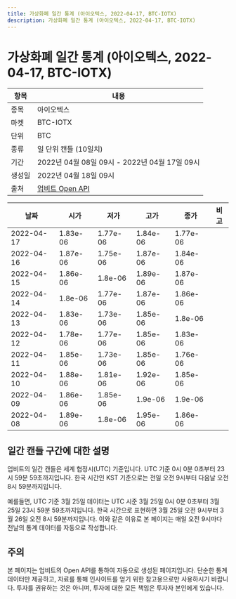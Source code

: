 ```yaml
---
title: 가상화폐 일간 통계 (아이오텍스, 2022-04-17, BTC-IOTX)
description: 가상화폐 일간 통계 (아이오텍스, 2022-04-17, BTC-IOTX)
---
```



가상화폐 일간 통계 (아이오텍스, 2022-04-17, BTC-IOTX)
===

|항목|내용|
|--|--|
|종목|아이오텍스|
|마켓|BTC-IOTX|
|단위|BTC|
|종류|일 단위 캔들 (10일치)|
|기간|2022년 04월 08일 09시 - 2022년 04월 17일 09시|
|생성일|2022년 04월 18일 09시|
|출처|[업비트 Open API](https://docs.upbit.com)|


|날짜|시가|저가|고가|종가|비고|
|--|--|--|--|--|--|
|2022-04-17|1.83e-06|1.77e-06|1.84e-06|1.77e-06|    |
|2022-04-16|1.87e-06|1.75e-06|1.87e-06|1.84e-06|    |
|2022-04-15|1.86e-06|1.8e-06|1.89e-06|1.87e-06|    |
|2022-04-14|1.8e-06|1.77e-06|1.87e-06|1.86e-06|    |
|2022-04-13|1.83e-06|1.73e-06|1.85e-06|1.8e-06|    |
|2022-04-12|1.78e-06|1.77e-06|1.85e-06|1.83e-06|    |
|2022-04-11|1.85e-06|1.73e-06|1.85e-06|1.76e-06|    |
|2022-04-10|1.88e-06|1.81e-06|1.92e-06|1.85e-06|    |
|2022-04-09|1.86e-06|1.85e-06|1.9e-06|1.9e-06|    |
|2022-04-08|1.89e-06|1.8e-06|1.95e-06|1.86e-06|    |


일간 캔들 구간에 대한 설명
---


업비트의 일간 캔들은 세계 협정시(UTC) 기준입니다. 
UTC 기준 0시 0분 0초부터 23시 59분 59초까지입니다. 
한국 시간인 KST 기준으로는 전일 오전 9시부터 다음날 오전 8시 59분까지입니다. 


예를들면, UTC 기준 3월 25일 데이터는 UTC 시준 3월 25일 0시 0분 0초부터 3월 25일 23시 59분 59초까지입니다. 
한국 시간으로 표현하면 3월 25일 오전 9시부터 3월 26일 오전 8시 59분까지입니다. 
이와 같은 이유로 본 페이지는 매일 오전 9시마다 전날의 통계 데이터를 자동으로 작성합니다. 


주의
---


본 페이지는 업비트의 Open API를 통하여 자동으로 생성된 페이지입니다. 
단순한 통계 데이터만 제공하고, 자료를 통해 인사이트를 얻기 위한 참고용으로만 사용하시기 바랍니다. 
투자를 권유하는 것은 아니며, 투자에 대한 모든 책임은 투자자 본인에게 있습니다. 
